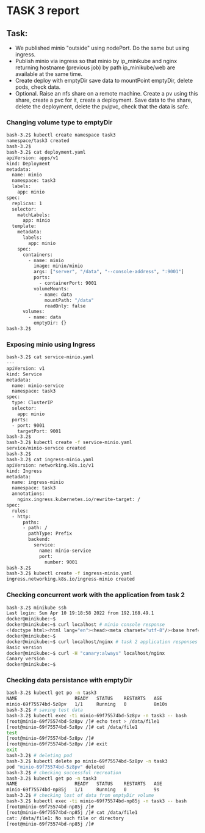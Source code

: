 # TASK 3 report

## Task: 
- We published minio "outside" using nodePort. Do the same but using ingress.
- Publish minio via ingress so that minio by ip_minikube and nginx returning hostname (previous job) by path ip_minikube/web are available at the same time.
- Create deploy with emptyDir save data to mountPoint emptyDir, delete pods, check data.
- Optional. Raise an nfs share on a remote machine. Create a pv using this share, create a pvc for it, create a deployment. Save data to the share, delete the deployment, delete the pv/pvc, check that the data is safe.

### Changing volume type to emptyDir 
```bash
bash-3.2$ kubectl create namespace task3
namespace/task3 created
bash-3.2$
bash-3.2$ cat deployment.yaml
apiVersion: apps/v1
kind: Deployment
metadata:
  name: minio
  namespace: task3
  labels:
    app: minio
spec:
  replicas: 1
  selector:
    matchLabels:
      app: minio
  template:
    metadata:
      labels:
        app: minio
    spec:
      containers:
        - name: minio
          image: minio/minio
          args: ["server", "/data", "--console-address", ":9001"]
          ports:
            - containerPort: 9001
          volumeMounts:
            - name: data
              mountPath: "/data"
              readOnly: false
      volumes:
        - name: data
          emptyDir: {}
bash-3.2$
```

### Exposing minio using Ingress
```bash
bash-3.2$ cat service-minio.yaml
---
apiVersion: v1
kind: Service
metadata:
  name: minio-service
  namespace: task3
spec:
  type: ClusterIP
  selector:
    app: minio
  ports:
  - port: 9001
    targetPort: 9001
bash-3.2$
bash-3.2$ kubectl create -f service-minio.yaml
service/minio-service created
bash-3.2$
bash-3.2$ cat ingress-minio.yaml
apiVersion: networking.k8s.io/v1
kind: Ingress
metadata:
  name: ingress-minio
  namespace: task3
  annotations:
    nginx.ingress.kubernetes.io/rewrite-target: /
spec:
  rules:
  - http:
      paths:
      - path: /
        pathType: Prefix
        backend:
          service:
            name: minio-service
            port:
              number: 9001
bash-3.2$
bash-3.2$ kubectl create -f ingress-minio.yaml
ingress.networking.k8s.io/ingress-minio created
```

### Checking concurrent work with the application from task 2
```bash
bash-3.2$ minikube ssh
Last login: Sun Apr 10 19:18:58 2022 from 192.168.49.1
docker@minikube:~$
docker@minikube:~$ curl localhost # minio console response
<!doctype html><html lang="en"><head><meta charset="utf-8"/><base href="/"/><meta content="width=device-width,initial-scale=1" name="viewport"/><meta content="#081C42" media="(prefers-color-scheme: light)" name="theme-color"/><meta content="#081C42" media="(prefers-color-scheme: dark)" name="theme-color"/><meta content="MinIO Console" name="description"/><link href="./styles/root-styles.css" rel="stylesheet"/><link href="./apple-icon-180x180.png" rel="apple-touch-icon" sizes="180x180"/><link href="./favicon-32x32.png" rel="icon" sizes="32x32" type="image/png"/><link href="./favicon-96x96.png" rel="icon" sizes="96x96" type="image/png"/><link href="./favicon-16x16.png" rel="icon" sizes="16x16" type="image/png"/><link href="./manifest.json" rel="manifest"/><link color="#3a4e54" href="./safari-pinned-tab.svg" rel="mask-icon"/><title>MinIO Console</title><script defer="defer" src="./static/js/main.5a7c25ee.js"></script><link href="./static/css/main.90d417ae.css" rel="stylesheet"></head><body><noscript>You need to enable JavaScript to run this app.</noscript><div id="root"><div id="preload"><img src="./images/background.svg"/> <img src="./images/background-wave-orig2.svg"/></div><div id="loader-block"><img src="./Loader.svg"/></div></div></body></html>docker@minikube:~$
docker@minikube:~$
docker@minikube:~$ curl localhost/nginx # task 2 application responses
Basic version
docker@minikube:~$ curl -H "canary:always" localhost/nginx
Canary version
docker@minikube:~$
```

### Checking data persistance with emptyDir
```bash
bash-3.2$ kubectl get po -n task3
NAME                     READY   STATUS    RESTARTS   AGE
minio-69f75574bd-5z8pv   1/1     Running   0          8m10s
bash-3.2$ # saving test data
bash-3.2$ kubectl exec -ti minio-69f75574bd-5z8pv -n task3 -- bash
[root@minio-69f75574bd-5z8pv /]# echo test > /data/file1
[root@minio-69f75574bd-5z8pv /]# cat /data/file1
test
[root@minio-69f75574bd-5z8pv /]#
[root@minio-69f75574bd-5z8pv /]# exit
exit
bash-3.2$ # deleting pod
bash-3.2$ kubectl delete po minio-69f75574bd-5z8pv -n task3
pod "minio-69f75574bd-5z8pv" deleted
bash-3.2$ # checking successful recreation
bash-3.2$ kubectl get po -n task3
NAME                     READY   STATUS    RESTARTS   AGE
minio-69f75574bd-np85j   1/1     Running   0          9s
bash-3.2$ # checking lost of data from emptyDir volume
bash-3.2$ kubectl exec -ti minio-69f75574bd-np85j -n task3 -- bash
[root@minio-69f75574bd-np85j /]#
[root@minio-69f75574bd-np85j /]# cat /data/file1
cat: /data/file1: No such file or directory
[root@minio-69f75574bd-np85j /]#
```